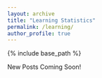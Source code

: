 ```yaml
---
layout: archive
title: "Learning Statistics"
permalink: /learning/
author_profile: true
---
```


{% include base_path %}

New Posts Coming Soon!

<!-- 
{% for post in site.learning reversed %}
  {% include archive-single.html %}
{% endfor %}

 -->
